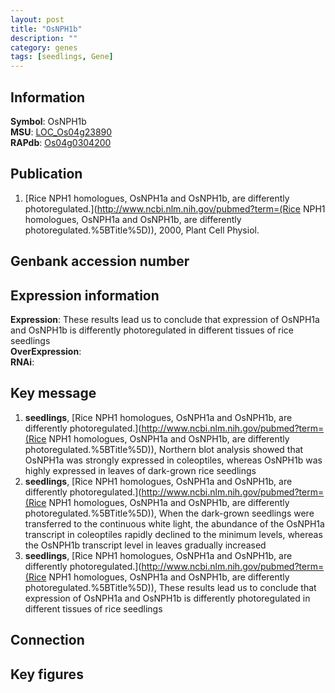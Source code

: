 ```yaml
---
layout: post
title: "OsNPH1b"
description: ""
category: genes
tags: [seedlings, Gene]
---
```


## Information
__Symbol__: OsNPH1b  
__MSU__: [LOC_Os04g23890](http://rice.plantbiology.msu.edu/cgi-bin/ORF_infopage.cgi?orf=LOC_Os04g23890)  
__RAPdb__: [Os04g0304200](http://rapdb.dna.affrc.go.jp/viewer/gbrowse_details/irgsp1?name=Os04g0304200)  

## Publication
1. [Rice NPH1 homologues, OsNPH1a and OsNPH1b, are differently photoregulated.](http://www.ncbi.nlm.nih.gov/pubmed?term=(Rice NPH1 homologues, OsNPH1a and OsNPH1b, are differently photoregulated.%5BTitle%5D)), 2000, Plant Cell Physiol.

## Genbank accession number

## Expression information
__Expression__: These results lead us to conclude that expression of OsNPH1a and OsNPH1b is differently photoregulated in different tissues of rice seedlings  
__OverExpression__:  
__RNAi__:  

## Key message
1. __seedlings__, [Rice NPH1 homologues, OsNPH1a and OsNPH1b, are differently photoregulated.](http://www.ncbi.nlm.nih.gov/pubmed?term=(Rice NPH1 homologues, OsNPH1a and OsNPH1b, are differently photoregulated.%5BTitle%5D)),  Northern blot analysis showed that OsNPH1a was strongly expressed in coleoptiles, whereas OsNPH1b was highly expressed in leaves of dark-grown rice seedlings
2. __seedlings__, [Rice NPH1 homologues, OsNPH1a and OsNPH1b, are differently photoregulated.](http://www.ncbi.nlm.nih.gov/pubmed?term=(Rice NPH1 homologues, OsNPH1a and OsNPH1b, are differently photoregulated.%5BTitle%5D)),  When the dark-grown seedlings were transferred to the continuous white light, the abundance of the OsNPH1a transcript in coleoptiles rapidly declined to the minimum levels, whereas the OsNPH1b transcript level in leaves gradually increased
3. __seedlings__, [Rice NPH1 homologues, OsNPH1a and OsNPH1b, are differently photoregulated.](http://www.ncbi.nlm.nih.gov/pubmed?term=(Rice NPH1 homologues, OsNPH1a and OsNPH1b, are differently photoregulated.%5BTitle%5D)),  These results lead us to conclude that expression of OsNPH1a and OsNPH1b is differently photoregulated in different tissues of rice seedlings

## Connection

## Key figures


